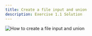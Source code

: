 ```yaml
---
title: Create a file input and union
description: Exercise 1.1 Solution
---
```


![How to create a file input and union](https://github.com/joshaho/tableau-workshops/blob/main/public/gifs/1.1-union.gif?raw=true)


